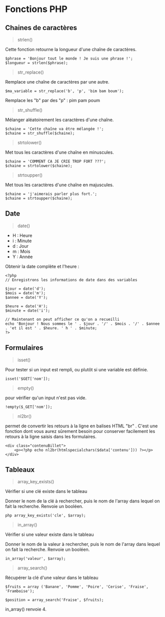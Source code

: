# Fonctions PHP

## Chaines de caractères

> strlen()

Cette fonction retourne la longueur d'une chaîne de caractères.
```
$phrase = 'Bonjour tout le monde ! Je suis une phrase !';
$longueur = strlen($phrase);
```

> str_replace()

Remplace une chaîne de caractères par une autre.
```
$ma_variable = str_replace('b', 'p', 'bim bam boum');
```
Remplace les "b" par des "p" : pim pam poum

> str_shuffle()

Mélanger aléatoirement les caractères d'une chaîne.
```
$chaine = 'Cette chaîne va être mélangée !';
$chaine = str_shuffle($chaine);
```

> strtolower()

Met tous les caractères d'une chaîne en minuscules.
```
$chaine = 'COMMENT CA JE CRIE TROP FORT ???';
$chaine = strtolower($chaine);
```

> strtoupper()

Met tous les caractères d'une chaîne en majuscules.
```
$chaine = 'j'aimerais parler plus fort.';
$chaine = strtoupper($chaine);
```

## Date

> date()

- H : Heure
- i : Minute
- d : Jour
- m : Mois
- Y : Année

Obtenir la date complète et l'heure :
```
<?php
// Enregistrons les informations de date dans des variables

$jour = date('d');
$mois = date('m');
$annee = date('Y');

$heure = date('H');
$minute = date('i');

// Maintenant on peut afficher ce qu'on a recueilli
echo 'Bonjour ! Nous sommes le ' . $jour . '/' . $mois . '/' . $annee . 'et il est ' . $heure. ' h ' . $minute;
?>
```

## Formulaires

> isset()

Pour tester si un input est rempli, ou plutôt si une variable est définie.
```
isset('$GET['nom']);
```

> empty()

pour vérifier qu'un input n'est pas vide.
```
!empty($_GET['nom']);
```

> nl2br()

permet de convertir les retours à la ligne en balises HTML "br"  . C'est une fonction dont vous aurez sûrement besoin pour conserver facilement les retours à la ligne saisis dans les formulaires.
```
<div class="contenuBillet">
    <p><?php echo nl2br(htmlspecialchars($data['contenu'])) ?></p>
</div>
```

## Tableaux

> array_key_exists()

Vérifier si une clé existe dans le tableau

Donner le nom de la clé à rechercher, puis le nom de l'array dans lequel on fait la recherche. Renvoie un booléen.
```
php array_key_exists('cle', $array);
```

> in_array()

Vérifier si une valeur existe dans le tableau

Donner le nom de la valeur à rechercher, puis le nom de l'array dans lequel on fait la recherche. Renvoie un booléen.
```
in_array('valeur', $array); 
```

> array_search()

Récupérer la clé d'une valeur dans le tableau

```
$fruits = array ('Banane', 'Pomme', 'Poire', 'Cerise', 'Fraise', 'Framboise');

$position = array_search('Fraise', $fruits);
```
in_array() renvoie 4.

